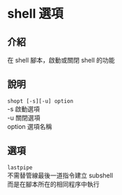 # shell 選項

## 介紹

在 shell 腳本，啟動或關閉 shell 的功能

## 說明

`shopt [-s][-u] option`  
-s 啟動選項  
-u 關閉選項  
option 選項名稱

## 選項

`lastpipe`  
不需替管線最後一道指令建立 subshell  
而是在腳本所在的相同程序中執行  


